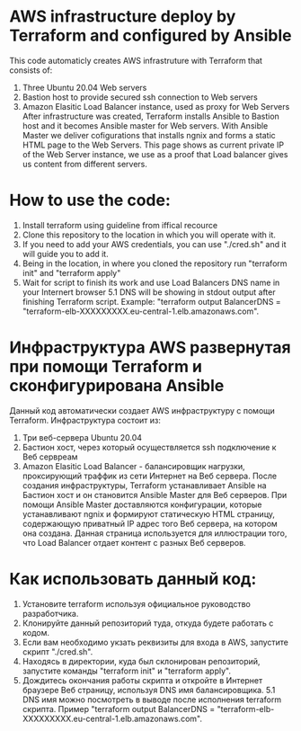 # AWS infrastructure deploy by Terraform and configured by Ansible

This code automaticly creates AWS infrastruture with Terraform that consists of: 
  1. Three Ubuntu 20.04 Web servers
  2. Bastion host to provide secured ssh connection to Web servers
  3. Amazon Elasitic Load Balancer instance, used as proxy for Web Servers
After infrastructure was created, Terraform installs Ansible to Bastion host and it becomes Ansible master for Web servers.
With Ansible Master we deliver cofigurations that installs ngnix and forms a static HTML page to the Web Servers. This page shows as current private IP of the Web Server instance, we use as a proof that Load balancer gives us content from different servers.

# How to use the code:

1. Install terraform using guideline from iffical recource
2. Clone this repository to the location in which you will operate with it.
3. If you need to add your AWS credentials, you can use "./cred.sh" and it will guide you to add it.
4. Being in the location, in where you cloned the repository run "terraform init" and "terraform apply"
5. Wait for script to finish its work and use Load Balancers DNS name in your Internert browser 
  5.1 DNS will be showing in stdout output after finishing Terraform script. Example: "terraform output
BalancerDNS = "terraform-elb-XXXXXXXXX.eu-central-1.elb.amazonaws.com".

# Инфраструктура AWS развернутая при помощи Terraform и сконфигурирована Ansible

Данный код автоматически создает AWS инфраструктуру с помощи Terraform. Инфраструктура состоит из:
  1. Три веб-сервера Ubuntu 20.04
  2. Бастион хост, через который осуществляется ssh подключение к Веб сервреам
  3. Amazon Elasitic Load Balancer - балансировщик нагрузки, проксирующий траффик из сети Интернет на Веб сервера.
После создания инфраструктуры, Terraform устанавливает Ansible на Бастион хост и он становится Ansible Master для Веб серверов.
При помощи Ansible Master доставляются конфигурации, которые устанавливают ngnix и формируют статическую HTML страницу, содержающую приватный IP адрес того Веб сервера, на котором она создана. Данная страница используется для иллюстрации того, что Load Balancer отдает контент с разных Веб серверов. 

# Как использовать данный код:

1. Установите terraform используя официальное руководство разработчика.
2. Клонируйте данный репозиторий туда, откуда будете работать с кодом.
3. Если вам необходимо укзать реквизиты для входа в AWS, запустите скрипт "./cred.sh".
4. Находясь в директории, куда был склонирован репозиторий, запустите команды "terraform init" и "terraform apply".
5. Дождитесь окончания работы скрипта и откройте в Интернет браузере Веб страницу, используя DNS имя балансировщика.
  5.1 DNS имя можно посмотреть в выводе после исполнения terraform скрипта. Пример   "terraform output
BalancerDNS = "terraform-elb-XXXXXXXXX.eu-central-1.elb.amazonaws.com".

